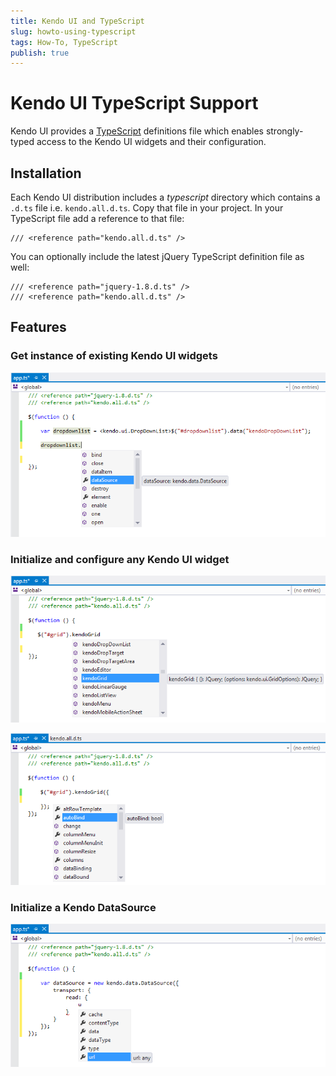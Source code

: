 ```yaml
---
title: Kendo UI and TypeScript
slug: howto-using-typescript
tags: How-To, TypeScript
publish: true
---
```


# Kendo UI TypeScript Support

Kendo UI provides a [TypeScript](http://www.typescriptlang.org/) definitions file which enables strongly-typed access to the Kendo UI widgets and their configuration.

## Installation

Each Kendo UI distribution includes a *typescript* directory which contains a `.d.ts` file i.e. `kendo.all.d.ts`. Copy that file in your project.
In your TypeScript file add a reference to that file:

    /// <reference path="kendo.all.d.ts" />

You can optionally include the latest jQuery TypeScript definition file as well:

    /// <reference path="jquery-1.8.d.ts" />
    /// <reference path="kendo.all.d.ts" />

## Features

### Get instance of existing Kendo UI widgets

![Get instante of existing Kendo UI widget](get-instance.png)

### Initialize and configure any Kendo UI widget

![All Kendo UI widgets](init.png)

![Configure a Kendo UI widget](configure.png)

### Initialize a Kendo DataSource

![Initialize a Kendo DataSource](datasource.png)

 
